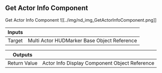 ## Get Actor Info Component
Get Actor Info Component
![[../img/nd_img_GetActorInfoComponent.png]]

|Inputs||
|--|--|
| Target | Multi Actor HUDMarker Base Object Reference |

|Outputs||
|--|--|
| Return Value | Actor Info Display Component Object Reference |
